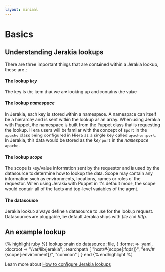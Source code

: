 ```yaml
---
layout: minimal
---
```


# Basics

## Understanding Jerakia lookups

There are three important things that are contained within a Jerakia lookup, these are ;

#### The lookup _key_
The key is the item that we are looking up and contains the value

#### The lookup _namespace_
In Jerakia, each key is stored within a namespace.  A namespace can itself be a hierarchy and is sent within the lookup as an array.  When using Jerakia with Puppet, the namespace is built from the Puppet class that is requesting the lookup.  Hiera users will be familar with the concept of `$port` in the `apache` class being configured in Hiera as a single key called `apache::port`.  In Jerakia, this data would be stored as the _key_ `port` in the _namespace_ `apache`.

#### The lookup _scope_
The scope is key/value information sent by the requestor and is used by the datasource to determine how to lookup the data.  Scope may contain any information such as environments, locations, names or roles of the requestor.  When using Jerakia with Puppet in it's default mode, the scope would contain all of the facts and top-level variables of the agent.

#### The datasource
Jerakia lookup always define a datasource to use for the lookup request.   Datasources are pluggable, by default Jerakia ships with _file_ and _http_.


## An example lookup

{% highlight ruby %}
lookup :main do
  datasource :file, {
    :format     => :yaml,
    :docroot    => "/var/lib/jerakia",
    :searchpath [
      "host/#{scope[:fqdn]}",
      "env/#{scope[:environment]}",
      "common"
    ]
  }
end
{% endhighlight %}

Learn more about [How to configure Jerakia lookups](/lookups)
